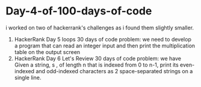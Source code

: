 # Day-4-of-100-days-of-code
i worked on two of hackerrank's challenges as i found them slightly smaller.
1. HackerRank Day 5 loops 30 days of code problem: we need to develop a program that can read an integer input and then print the multiplication table on the output screen
2. HackerRank Day 6 Let's Review 30 days of code problem: we have Given a string, s , of length n that is indexed from 0 to n-1, print its even-indexed and odd-indexed characters as 2 space-separated strings on a single line.
